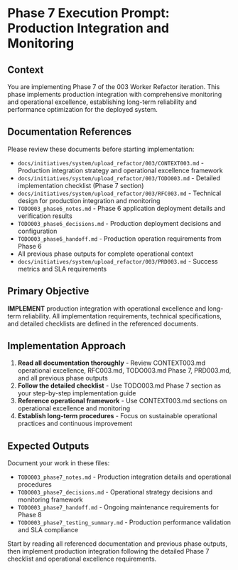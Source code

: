# Phase 7 Execution Prompt: Production Integration and Monitoring

## Context
You are implementing Phase 7 of the 003 Worker Refactor iteration. This phase implements production integration with comprehensive monitoring and operational excellence, establishing long-term reliability and performance optimization for the deployed system.

## Documentation References
Please review these documents before starting implementation:
- `docs/initiatives/system/upload_refactor/003/CONTEXT003.md` - Production integration strategy and operational excellence framework
- `docs/initiatives/system/upload_refactor/003/TODO003.md` - Detailed implementation checklist (Phase 7 section)
- `docs/initiatives/system/upload_refactor/003/RFC003.md` - Technical design for production integration and monitoring
- `TODO003_phase6_notes.md` - Phase 6 application deployment details and verification results
- `TODO003_phase6_decisions.md` - Production deployment decisions and configuration
- `TODO003_phase6_handoff.md` - Production operation requirements from Phase 6
- All previous phase outputs for complete operational context
- `docs/initiatives/system/upload_refactor/003/PRD003.md` - Success metrics and SLA requirements

## Primary Objective
**IMPLEMENT** production integration with operational excellence and long-term reliability. All implementation requirements, technical specifications, and detailed checklists are defined in the referenced documents.

## Implementation Approach
1. **Read all documentation thoroughly** - Review CONTEXT003.md operational excellence, RFC003.md, TODO003.md Phase 7, PRD003.md, and all previous phase outputs
2. **Follow the detailed checklist** - Use TODO003.md Phase 7 section as your step-by-step implementation guide
3. **Reference operational framework** - Use CONTEXT003.md sections on operational excellence and monitoring
4. **Establish long-term procedures** - Focus on sustainable operational practices and continuous improvement

## Expected Outputs
Document your work in these files:
- `TODO003_phase7_notes.md` - Production integration details and operational procedures
- `TODO003_phase7_decisions.md` - Operational strategy decisions and monitoring framework
- `TODO003_phase7_handoff.md` - Ongoing maintenance requirements for Phase 8
- `TODO003_phase7_testing_summary.md` - Production performance validation and SLA compliance


Start by reading all referenced documentation and previous phase outputs, then implement production integration following the detailed Phase 7 checklist and operational excellence requirements.